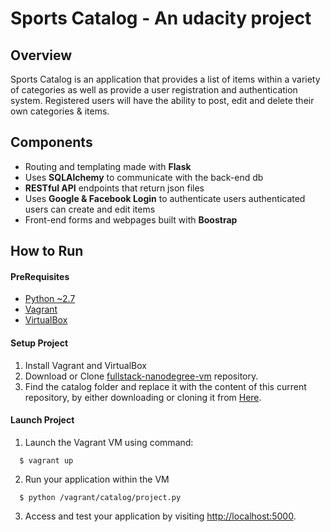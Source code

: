 # Sports Catalog - An udacity project

## Overview
Sports Catalog is an application that provides a list of items within a variety of categories as well as provide a user registration and authentication system. Registered users will have the ability to post, edit and delete their own categories & items.

## Components
* Routing and templating made with **Flask**
* Uses **SQLAlchemy** to communicate with the back-end db
* **RESTful API** endpoints that return json files
* Uses **Google & Facebook Login** to authenticate users
 authenticated users can create and edit items
* Front-end forms and webpages built with **Boostrap**

## How to Run

#### PreRequisites
  * [Python ~2.7](https://www.python.org/)
  * [Vagrant](https://www.vagrantup.com/)
  * [VirtualBox](https://www.virtualbox.org/)

#### Setup Project
  1. Install Vagrant and VirtualBox
  2. Download or Clone [fullstack-nanodegree-vm](https://github.com/udacity/fullstack-nanodegree-vm) repository.
  3. Find the catalog folder and replace it with the content of this current repository, by either downloading or cloning it from
  [Here](https://github.com/Salsatore89/catalog-items-udacity-project).

#### Launch Project
  1. Launch the Vagrant VM using command:

  ```
    $ vagrant up
  ```
  2. Run your application within the VM

  ```
    $ python /vagrant/catalog/project.py
  ```
  3. Access and test your application by visiting [http://localhost:5000](http://localhost:5000).
